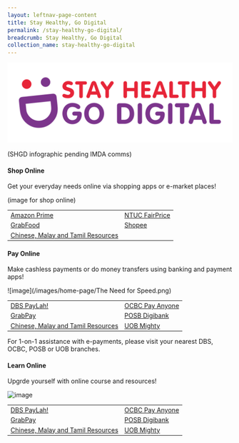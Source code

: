 ```yaml
---
layout: leftnav-page-content
title: Stay Healthy, Go Digital
permalink: /stay-healthy-go-digital/
breadcrumb: Stay Healthy, Go Digital
collection_name: stay-healthy-go-digital
---
```


![image](/images/stay-healthy-go-digital/SHGD-logoFC.png)

(SHGD infographic pending IMDA comms)
  
#### Shop Online

Get your everyday needs online via shopping apps or e-market places!

(image for shop online)

<table>
<tr><td><a href="https://imsilver.imda.gov.sg/" target="_blank">Amazon Prime</a></td>
  <td><a href="https://imsilver.imda.gov.sg/" target="_blank">NTUC FairPrice</a></td></tr> 
<tr><td><a href="https://imsilver.imda.gov.sg/" target="_blank">GrabFood</a></td>
  <td><a href="https://imsilver.imda.gov.sg/" target="_blank">Shopee</a></td></tr>
<tr>  
 <td><a href="https://imsilver.imda.gov.sg/" target="_blank">Chinese, Malay and Tamil Resources</a></td></tr>
</table>

#### Pay Online

Make cashless payments or do money transfers using banking and payment apps!

![image](/images/home-page/The Need for Speed.png)

<table>
  <tr><td><a href="https://www.imsilver.imda.gov.sg/" target="_blank">DBS PayLah!</a></td>
  <td><a href="https://www.imsilver.imda.gov.sg/" target="_blank">OCBC Pay Anyone</a></td></tr>
<tr>  
  <td><a href="https://www.imsilver.imda.gov.sg/" target="_blank">GrabPay</a></td>
  <td><a href="https://www.imsilver.imda.gov.sg/" target="_blank">POSB Digibank</a></td></tr>
<tr>  
  <td><a href="https://www.imsilver.imda.gov.sg/" target="_blank">Chinese, Malay and Tamil Resources</a></td>
  <td><a href="https://www.imsilver.imda.gov.sg/" target="_blank">UOB Mighty</a></td></tr>
</table>

For 1-on-1 assistance with e-payments, please visit your nearest DBS, OCBC, POSB or UOB branches.

#### Learn Online

Upgrde yourself with online course and resources!

![image](/images/learn-online/overview/learn-online-overview.jpg)

<table>
  <tr><td><a href="https://www.imsilver.imda.gov.sg/" target="_blank">DBS PayLah!</a></td>
  <td><a href="https://www.imsilver.imda.gov.sg/" target="_blank">OCBC Pay Anyone</a></td></tr>
<tr>  
  <td><a href="https://www.imsilver.imda.gov.sg/" target="_blank">GrabPay</a></td>
  <td><a href="https://www.imsilver.imda.gov.sg/" target="_blank">POSB Digibank</a></td></tr>
<tr>  
  <td><a href="https://www.imsilver.imda.gov.sg/" target="_blank">Chinese, Malay and Tamil Resources</a></td>
  <td><a href="https://www.imsilver.imda.gov.sg/" target="_blank">UOB Mighty</a></td></tr>
</table>
